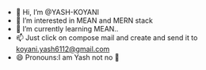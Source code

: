 - 👋 Hi, I’m @YASH-KOYANI
- 👀 I’m interested in MEAN and MERN stack
- 🌱 I’m currently learning MEAN..
- 📫 Just click on compose mail and create and send it to koyani.yash6112@gmail.com
- 😄 Pronouns:I am Yash not no 🥱

<!---
YASH-KOYANI/YASH-KOYANI is a ✨ special ✨ repository because its `README.md` (this file) appears on your GitHub profile.
You can click the Preview link to take a look at your changes.
--->
